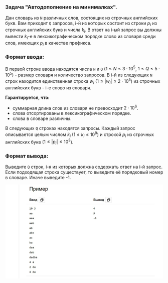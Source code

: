 ### Задача "Автодополнение на минималках".

Дан словарь из `N` различных слов, состоящих из строчных английских букв.
Вам приходит `Q` запросов, i-й из которых состоит из строки $p_{i}$ из строчных английских букв и числа $k_{i}$. В ответ на i-ый запрос вы должны вывести $k_i$-е в лексикографическом порядке слово из словаря среди слов, имеющих $p_i$ в качестве префикса.


### Формат ввода:
В первой строке ввода находятся числа `N` и `Q` ($1 \leq N \leq 3\cdot 10^5$, $1 \leq Q \leq 5 \cdot 10^5$) - размер словаря и количество запросов.
В i-й из следующих `N` строк находится единственная строка $w_i$ ($1 \leq |w_i| \leq 2\cdot 10^5$) из строчных английских букв - i-е слово из словаря.

**Гарантируется, что:** 
- суммарная длина слов из словаря не превосходит $2\cdot 10^6$.
- слова отсортированы в лексикографическом порядке.
- слова в словаре различны.

В следующих `Q` строках находятся запросы. Каждый запрос описывается целым числом $k_i$ ($1 \leq k_i \leq 10^9$) и строкой $p_i$ из строчных английских букв ($1\leq |p_i|\leq 10^3$).


### Формат вывода:
Выведите `Q` строк, i-я из которых должна содержать ответ на i-й запрос. Если подходящая строка существует, то выведите её порядковый номер в словаре. Иначе выведите -1.

![Иллюстрация к проекту](https://github.com/GiBBS-Matvey/Source-cpp/raw/master/Autocompletion/Images/Autocompletion.jpg)
